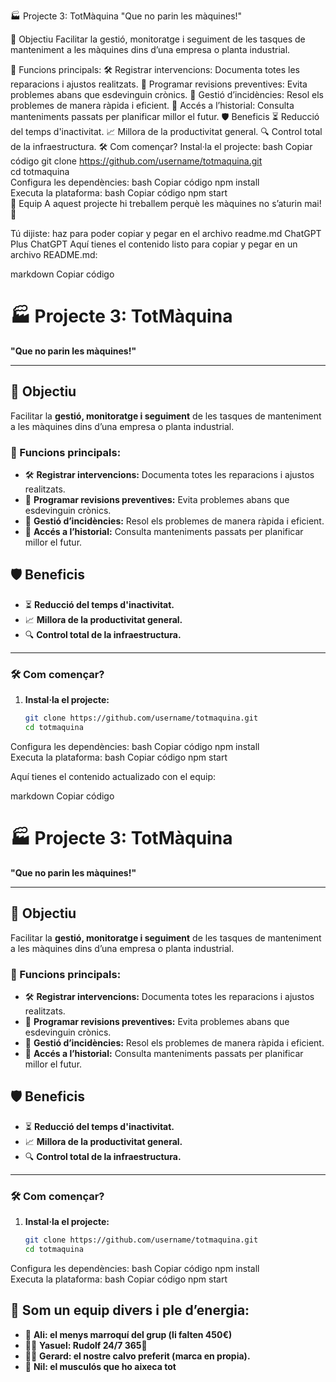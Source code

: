 🏭 Projecte 3: TotMàquina
"Que no parin les màquines!"

🌟 Objectiu
Facilitar la gestió, monitoratge i seguiment de les tasques de manteniment a les màquines dins d’una empresa o planta industrial.

🎯 Funcions principals:
🛠️ Registrar intervencions: Documenta totes les reparacions i ajustos realitzats.
📅 Programar revisions preventives: Evita problemes abans que esdevinguin crònics.
🚨 Gestió d’incidències: Resol els problemes de manera ràpida i eficient.
📜 Accés a l’historial: Consulta manteniments passats per planificar millor el futur.
🛡️ Beneficis
⏳ Reducció del temps d'inactivitat.
📈 Millora de la productivitat general.
🔍 Control total de la infraestructura.
🛠️ Com començar?
Instal·la el projecte:
bash
Copiar código
git clone https://github.com/username/totmaquina.git  
cd totmaquina  
Configura les dependències:
bash
Copiar código
npm install  
Executa la plataforma:
bash
Copiar código
npm start  
👥 Equip
A aquest projecte hi treballem perquè les màquines no s’aturin mai! 🚀






Tú dijiste:
haz para poder copiar y pegar en el archivo readme.md
ChatGPT Plus
ChatGPT
Aquí tienes el contenido listo para copiar y pegar en un archivo README.md:

markdown
Copiar código
# 🏭 **Projecte 3: TotMàquina**  
**"Que no parin les màquines!"**  

---  

## 🌟 **Objectiu**  
Facilitar la **gestió, monitoratge i seguiment** de les tasques de manteniment a les màquines dins d’una empresa o planta industrial.  

### 🎯 Funcions principals:  
- 🛠️ **Registrar intervencions:** Documenta totes les reparacions i ajustos realitzats.  
- 📅 **Programar revisions preventives:** Evita problemes abans que esdevinguin crònics.  
- 🚨 **Gestió d’incidències:** Resol els problemes de manera ràpida i eficient.  
- 📜 **Accés a l’historial:** Consulta manteniments passats per planificar millor el futur.  

## 🛡️ **Beneficis**  
- ⏳ **Reducció del temps d'inactivitat.**  
- 📈 **Millora de la productivitat general.**  
- 🔍 **Control total de la infraestructura.**  

---  

### 🛠️ **Com començar?**  
1. **Instal·la el projecte:**  
   ```bash  
   git clone https://github.com/username/totmaquina.git  
   cd totmaquina  
Configura les dependències:
bash
Copiar código
npm install  
Executa la plataforma:
bash
Copiar código
npm start  

Aquí tienes el contenido actualizado con el equip:

markdown
Copiar código
# 🏭 **Projecte 3: TotMàquina**  
**"Que no parin les màquines!"**  

---  

## 🌟 **Objectiu**  
Facilitar la **gestió, monitoratge i seguiment** de les tasques de manteniment a les màquines dins d’una empresa o planta industrial.  

### 🎯 Funcions principals:  
- 🛠️ **Registrar intervencions:** Documenta totes les reparacions i ajustos realitzats.  
- 📅 **Programar revisions preventives:** Evita problemes abans que esdevinguin crònics.  
- 🚨 **Gestió d’incidències:** Resol els problemes de manera ràpida i eficient.  
- 📜 **Accés a l’historial:** Consulta manteniments passats per planificar millor el futur.  

## 🛡️ **Beneficis**  
- ⏳ **Reducció del temps d'inactivitat.**  
- 📈 **Millora de la productivitat general.**  
- 🔍 **Control total de la infraestructura.**  

---  

### 🛠️ **Com començar?**  
1. **Instal·la el projecte:**  
   ```bash  
   git clone https://github.com/username/totmaquina.git  
   cd totmaquina  
Configura les dependències:
bash
Copiar código
npm install  
Executa la plataforma:
bash
Copiar código
npm start  

## 👥  Som un equip divers i ple d’energia:  
- 👳 **Ali: el menys marroquí del grup (li falten 450€)**  
- 🏳️‍🌈 **Yasuel: Rudolf 24/7 365🎨**  
- 🧑‍🦲 **Gerard: el nostre calvo preferit (marca en propia).**  
- 💪 **Nil: el musculós que ho aixeca tot**  









